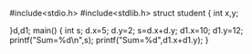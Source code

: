 #include<stdio.h>
#include<stdlib.h>
struct student
{
	int x,y;

}d,d1;
main()
{
	int s;
	d.x=5;
	d.y=2;
	s=d.x+d.y;
	d1.x=10;
	d1.y=12;
	printf("Sum=%d\n",s);
	printf("Sum=%d",d1.x+d1.y);
}

